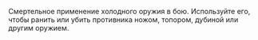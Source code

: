 Смертельное применение холодного оружия в бою. Используйте его, чтобы ранить или убить противника ножом, топором, дубиной или другим оружием.